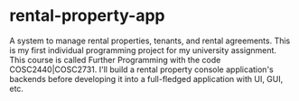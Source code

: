 # rental-property-app
A system to manage rental properties, tenants, and rental agreements. This is my first individual programming project 
for my university assignment. This course is called Further Programming with the code COSC2440|COSC2731. I'll build a rental property console application's backends before developing it into a full-fledged application with UI, GUI, etc.


